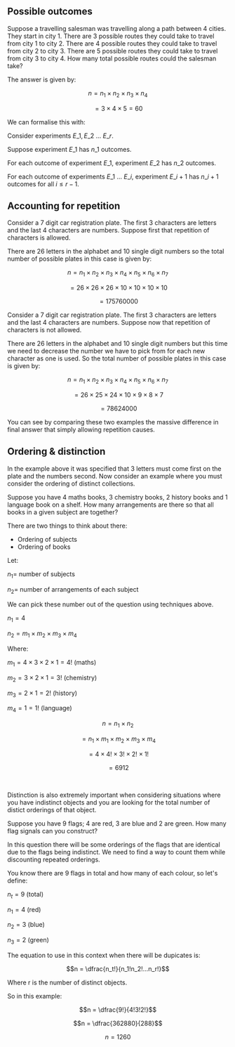 ## Possible outcomes

Suppose a travelling salesman was travelling along a path between 4 cities. They start in city 1. There are 3 possible routes they could take to travel from city 1 to city 2. There are 4 possible routes they could take to travel from city 2 to city 3. There are 5 possible routes they could take to travel from city 3 to city 4. How many total possible routes could the salesman take?

The answer is given by:

$$n = n_1 \times n_2 \times n_3 \times n_4$$

$$= 3 \times 4 \times 5 = 60$$

We can formalise this with:

Consider experiments $E\_1, E\_2 \text{ ... } E\_r$.

Suppose experiment $E\_1$ has $n\_1$ outcomes.

For each outcome of experiment $E\_1$, experiment $E\_2$ has $n\_2$ outcomes.

For each outcome of experiments $E\_1$ ... $E\_i$, experiment $E\_{i+1}$ has $n\_{i+1}$ outcomes for all $i \leq r-1$.

## Accounting for repetition

Consider a 7 digit car registration plate. The first 3 characters are letters and the last 4 characters are numbers. Suppose first that repetition of characters is allowed.

There are 26 letters in the alphabet and 10 single digit numbers so the total number of possible plates in this case is given by:

$$n = n_1 \times n_2 \times n_3 \times n_4 \times n_5 \times n_6 \times n_7$$

$$= 26 \times 26 \times 26 \times 10 \times 10 \times 10 \times 10$$

$$= 175760000$$

Consider a 7 digit car registration plate. The first 3 characters are letters and the last 4 characters are numbers. Suppose now that repetition of characters is not allowed.

There are 26 letters in the alphabet and 10 single digit numbers but this time we need to decrease the number we have to pick from for each new character as one is used. So the total number of possible plates in this case is given by:

$$n = n_1 \times n_2 \times n_3 \times n_4 \times n_5 \times n_6 \times n_7$$

$$= 26 \times 25 \times 24 \times 10 \times 9 \times 8 \times 7$$

$$= 78624000$$

You can see by comparing these two examples the massive difference in final answer that simply allowing repetition causes.

## Ordering & distinction

In the example above it was specified that 3 letters must come first on the plate and the numbers second. Now consider an example where you must consider the ordering of distinct collections.

Suppose you have 4 maths books, 3 chemistry books, 2 history books and 1 language book on a shelf. How many arrangements are there so that all books in a given subject are together?

There are two things to think about there:

- Ordering of subjects
- Ordering of books

Let:

$n_1 =$ number of subjects

$n_2 =$ number of arrangements of each subject

We can pick these number out of the question using techniques above.

$n_1 = 4$

$n_2 = m_1 \times m_2 \times m_3 \times m_4$

Where:

$m_1 = 4 \times 3 \times 2 \times 1 = 4!$ (maths)

$m_2 = 3 \times 2 \times 1 = 3!$ (chemistry)

$m_3 = 2 \times 1 = 2!$ (history)

$m_4 = 1 = 1!$ (language)

$$n = n_1 \times n_2$$

$$= n_1 \times m_1 \times m_2 \times m_3 \times m_4$$

$$= 4 \times 4! \times 3! \times 2! \times 1!$$

$$= 6912$$

<br>

Distinction is also extremely important when considering situations where you have indistinct objects and you are looking for the total number of distict orderings of that object.

Suppose you have 9 flags; 4 are red, 3 are blue and 2 are green. How many flag signals can you construct?

In this question there will be some orderings of the flags that are identical due to the flags being indistinct. We need to find a way to count them while discounting repeated orderings.

You know there are 9 flags in total and how many of each colour, so let's define:

$n_t = 9$ (total)

$n_1 = 4$ (red)

$n_2 = 3$ (blue)

$n_3 = 2$ (green)

The equation to use in this context when there will be dupicates is:

$$n = \dfrac{n_t!}{n_1!n_2!...n_r!}$$

Where r is the number of distinct objects.

So in this example:

$$n = \dfrac{9!}{4!3!2!}$$

$$n = \dfrac{362880}{288}$$

$$n = 1260$$

<!-- ## Permutations -->
